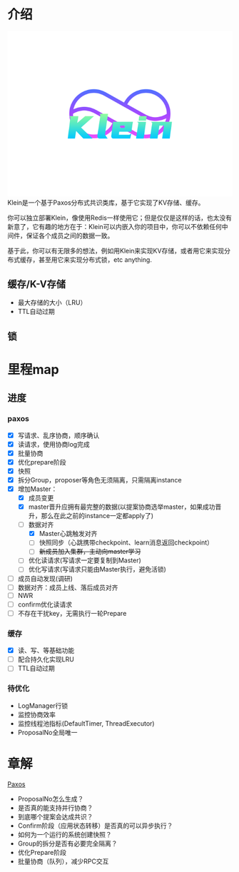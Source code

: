 
# 介绍
![](logo.svg)
Klein是一个基于Paxos分布式共识类库，基于它实现了KV存储、缓存。

你可以独立部署Klein，像使用Redis一样使用它；但是仅仅是这样的话，也太没有新意了，它有趣的地方在于：Klein可以内嵌入你的项目中，你可以不依赖任何中间件，保证各个成员之间的数据一致。

基于此，你可以有无限多的想法，例如用Klein来实现KV存储，或者用它来实现分布式缓存，甚至用它来实现分布式锁，etc anything.

## 缓存/K-V存储
- 最大存储的大小（LRU）
- TTL自动过期
## 锁

# 里程map

## 进度
### paxos
- [x] 写请求、乱序协商，顺序确认
- [x] 读请求，使用协商log完成
- [x] 批量协商
- [x] 优化prepare阶段
- [x] 快照
- [x] 拆分Group，proposer等角色无须隔离，只需隔离instance
- [x] 增加Master：
  - [x] 成员变更
  - [x] master晋升应拥有最完整的数据(以提案协商选举master，如果成功晋升，那么在此之前的instance一定都apply了)
  - [ ] 数据对齐
    - [x] Master心跳触发对齐
    - [ ] 快照同步（心跳携带checkpoint、learn消息返回checkpoint）
    - [ ] ~~新成员加入集群，主动向master学习~~
  - [ ] 优化读请求(写请求一定要复制到Master)
  - [ ] 优化写请求(写请求只能由Master执行，避免活锁)
- [ ] 成员自动发现(调研)
- [ ] 数据对齐：成员上线、落后成员对齐
- [ ] NWR
- [ ] confirm优化读请求
- [ ] 不存在干扰key，无需执行一轮Prepare

### 缓存
- [x] 读、写、等基础功能
- [ ] 配合持久化实现LRU
- [ ] TTL自动过期

### 待优化
- LogManager行锁
- 监控协商效率
- 监控线程池指标(DefaultTimer, ThreadExecutor)
- ProposalNo全局唯一

# 章解
[Paxos](klein-consensus/klein-consensus-paxos/readme.md)
- ProposalNo怎么生成？
- 是否真的能支持并行协商？
- 到底哪个提案会达成共识？
- Confirm阶段（应用状态转移）是否真的可以异步执行？
- 如何为一个运行的系统创建快照？
- Group的拆分是否有必要完全隔离？
- 优化Prepare阶段
- 批量协商（队列），减少RPC交互